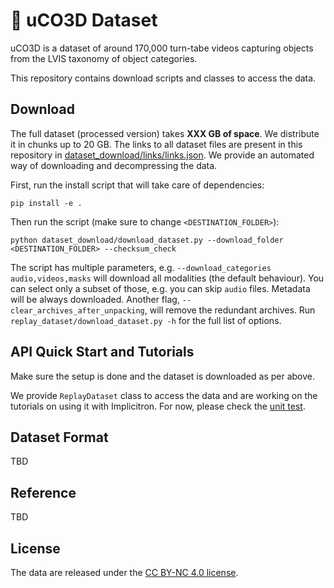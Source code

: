# 🔁 uCO3D Dataset

uCO3D is a dataset of around 170,000 turn-tabe videos capturing objects from 
the LVIS taxonomy of object categories.

This repository contains download scripts and classes to access the data.

## Download

The full dataset (processed version) takes **XXX GB of space**. We distribute it in chunks up to 20 GB.
The links to all dataset files are present in this repository 
in [dataset_download/links/links.json](links/links.json).
We provide an automated way of downloading and decompressing the data.

First, run the install script that will take care of dependencies:

```
pip install -e .
```

Then run the script (make sure to change `<DESTINATION_FOLDER>`):

```
python dataset_download/download_dataset.py --download_folder <DESTINATION_FOLDER> --checksum_check
```

The script has multiple parameters, e.g. `--download_categories audio,videos,masks` will download all modalities (the default behaviour).
You can select only a subset of those, e.g. you can skip `audio` files.
Metadata will be always downloaded.
Another flag, `--clear_archives_after_unpacking`, will remove the redundant archives.
Run `replay_dataset/download_dataset.py -h` for the full list of options.


## API Quick Start and Tutorials

Make sure the setup is done and the dataset is downloaded as per above.

We provide `ReplayDataset` class to access the data and are working on the tutorials on using it with Implicitron.
For now, please check the [unit test](tests/test_replay_dataset.py).

## Dataset Format

TBD

## Reference

TBD

## License

The data are released under the [CC BY-NC 4.0 license](LICENSE).


